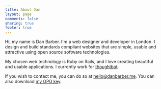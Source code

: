 ```yaml
---
title: About Dan
layout: page
comments: false
sharing: true
footer: true
---
```


Hi, my name is Dan Barber. I'm a web designer and developer in London. I design and build standards compliant websites that are simple, usable and attractive using open source software technologies.

My chosen web technology is Ruby on Rails, and I love creating beautiful and usable applications. I currently work for [thoughtbot](https://thoughtbot.com).

If you wish to contact me, you can do so at [hello@danbarber.me](mailto:hello@danbarber.me). You can also download [my GPG key](/danbarber.gpg).
